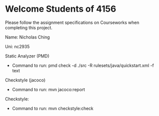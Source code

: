 # Welcome Students of 4156

Please follow the assignment specifications on Courseworks when completing this project.

Name: Nicholas Ching

Uni: nc2935

Static Analyzer (PMD)
- Command to run:  pmd check -d ./src -R rulesets/java/quickstart.xml -f text

Checkstyle (jacoco) 
- Command to run: mvn jacoco:report

Checkstyle: 
- Command to run: mvn checkstyle:check

